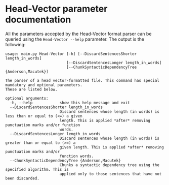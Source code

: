 # Head-Vector parameter documentation

All the parameters accepted by the Head-Vector format parser can be queried using the `Head-Vector --help` parameter. The output is the following:

	usage: main.py Head-Vector [-h] [--DiscardSentencesShorter length_in_words]
	                           [--DiscardSentencesLonger length_in_words]
	                           [--ChunkSyntacticDependencyTree {Anderson,Macutek}]
	
	The parser of a head vector-formatted file. This command has special mandatory and optional parameters.
	These are listed below.
	
	optional arguments:
	  -h, --help            show this help message and exit
	  --DiscardSentencesShorter length_in_words
	                        Discard sentences whose length (in words) is less than or equal to (<=) a given
	                        length. This is applied *after* removing punctuation marks and/or function
	                        words.
	  --DiscardSentencesLonger length_in_words
	                        Discard sentences whose length (in words) is greater than or equal to (>=) a
	                        given length. This is applied *after* removing punctuation marks and/or
	                        function words.
	  --ChunkSyntacticDependencyTree {Anderson,Macutek}
	                        Chunks a syntactic dependency tree using the specified algorithm. This is
	                        applied only to those sentences that have not been discarded.
